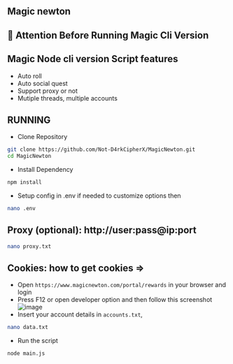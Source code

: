 ﻿## Magic newton
 
## 🚨 Attention Before Running Magic Cli Version

## Magic Node cli version Script features

- Auto roll
- Auto social quest
- Support proxy or not
- Mutiple threads, multiple accounts

## RUNNING

- Clone Repository

```bash
git clone https://github.com/Not-D4rkCipherX/MagicNewton.git
cd MagicNewton
```

- Install Dependency

```bash
npm install
```

- Setup config in .env if needed to customize options then

```bash
nano .env
```

## Proxy (optional): http://user:pass@ip:port

```bash
nano proxy.txt
```

## Cookies: how to get cookies => 
- Open ``https://www.magicnewton.com/portal/rewards`` in your browser and login
- Press F12 or open developer option and then follow this screenshot
![image]()
- Insert your account details in ``accounts.txt``,

```bash
nano data.txt
```

- Run the script

```bash
node main.js
```
